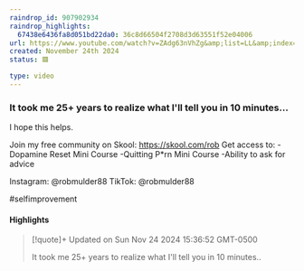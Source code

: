 ```yaml
---
raindrop_id: 907902934
raindrop_highlights:
  67438e6436fa8d051bd22da0: 36c8d66504f2708d3d63551f52e04006
url: https://www.youtube.com/watch?v=ZAdg63nVhZg&amp;list=LL&amp;index=8
created: November 24th 2024
status: 🟥

type: video
---
```



### It took me 25+ years to realize what I&#39;ll tell you in 10 minutes...

I hope this helps.

Join my free community on Skool:
https://skool.com/rob
Get access to:
-Dopamine Reset Mini Course
-Quitting P*rn Mini Course
-Ability to ask for advice

Instagram: @robmulder88
TikTok: @robmulder88

#selfimprovement

#### Highlights

> [!quote]+ Updated on Sun Nov 24 2024 15:36:52 GMT-0500
>
> It took me 25+ years to realize what I&#39;ll tell you in 10 minutes..
